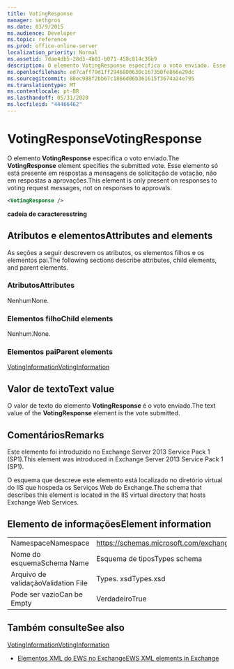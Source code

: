 ```yaml
---
title: VotingResponse
manager: sethgros
ms.date: 03/9/2015
ms.audience: Developer
ms.topic: reference
ms.prod: office-online-server
localization_priority: Normal
ms.assetid: 7dae4db5-28d3-4b81-b071-458c814c36b9
description: O elemento VotingResponse especifica o voto enviado. Esse elemento só está presente em respostas a mensagens de solicitação de votação, não em respostas a aprovações.
ms.openlocfilehash: ed7caff79d1ff2946800630c167350fe866e29dc
ms.sourcegitcommit: 88ec988f2bb67c1866d06b361615f3674a24e795
ms.translationtype: MT
ms.contentlocale: pt-BR
ms.lasthandoff: 05/31/2020
ms.locfileid: "44466462"
---
```

# <a name="votingresponse"></a><span data-ttu-id="74b19-104">VotingResponse</span><span class="sxs-lookup"><span data-stu-id="74b19-104">VotingResponse</span></span>

<span data-ttu-id="74b19-105">O elemento **VotingResponse** especifica o voto enviado.</span><span class="sxs-lookup"><span data-stu-id="74b19-105">The **VotingResponse** element specifies the submitted vote.</span></span> <span data-ttu-id="74b19-106">Esse elemento só está presente em respostas a mensagens de solicitação de votação, não em respostas a aprovações.</span><span class="sxs-lookup"><span data-stu-id="74b19-106">This element is only present on responses to voting request messages, not on responses to approvals.</span></span> 
  
```XML
<VotingResponse />
```

 <span data-ttu-id="74b19-107">**cadeia de caracteres**</span><span class="sxs-lookup"><span data-stu-id="74b19-107">**string**</span></span>
## <a name="attributes-and-elements"></a><span data-ttu-id="74b19-108">Atributos e elementos</span><span class="sxs-lookup"><span data-stu-id="74b19-108">Attributes and elements</span></span>

<span data-ttu-id="74b19-109">As seções a seguir descrevem os atributos, os elementos filhos e os elementos pai.</span><span class="sxs-lookup"><span data-stu-id="74b19-109">The following sections describe attributes, child elements, and parent elements.</span></span>
  
### <a name="attributes"></a><span data-ttu-id="74b19-110">Atributos</span><span class="sxs-lookup"><span data-stu-id="74b19-110">Attributes</span></span>

<span data-ttu-id="74b19-111">Nenhum</span><span class="sxs-lookup"><span data-stu-id="74b19-111">None.</span></span>
  
### <a name="child-elements"></a><span data-ttu-id="74b19-112">Elementos filho</span><span class="sxs-lookup"><span data-stu-id="74b19-112">Child elements</span></span>

<span data-ttu-id="74b19-113">Nenhum.</span><span class="sxs-lookup"><span data-stu-id="74b19-113">None.</span></span>
  
### <a name="parent-elements"></a><span data-ttu-id="74b19-114">Elementos pai</span><span class="sxs-lookup"><span data-stu-id="74b19-114">Parent elements</span></span>

[<span data-ttu-id="74b19-115">VotingInformation</span><span class="sxs-lookup"><span data-stu-id="74b19-115">VotingInformation</span></span>](votinginformation.md)
  
## <a name="text-value"></a><span data-ttu-id="74b19-116">Valor de texto</span><span class="sxs-lookup"><span data-stu-id="74b19-116">Text value</span></span>

<span data-ttu-id="74b19-117">O valor de texto do elemento **VotingResponse** é o voto enviado.</span><span class="sxs-lookup"><span data-stu-id="74b19-117">The text value of the **VotingResponse** element is the vote submitted.</span></span> 
  
## <a name="remarks"></a><span data-ttu-id="74b19-118">Comentários</span><span class="sxs-lookup"><span data-stu-id="74b19-118">Remarks</span></span>

<span data-ttu-id="74b19-119">Este elemento foi introduzido no Exchange Server 2013 Service Pack 1 (SP1).</span><span class="sxs-lookup"><span data-stu-id="74b19-119">This element was introduced in Exchange Server 2013 Service Pack 1 (SP1).</span></span>
  
<span data-ttu-id="74b19-120">O esquema que descreve este elemento está localizado no diretório virtual do IIS que hospeda os Serviços Web do Exchange.</span><span class="sxs-lookup"><span data-stu-id="74b19-120">The schema that describes this element is located in the IIS virtual directory that hosts Exchange Web Services.</span></span>
  
## <a name="element-information"></a><span data-ttu-id="74b19-121">Elemento de informações</span><span class="sxs-lookup"><span data-stu-id="74b19-121">Element information</span></span>

|||
|:-----|:-----|
|<span data-ttu-id="74b19-122">Namespace</span><span class="sxs-lookup"><span data-stu-id="74b19-122">Namespace</span></span>  <br/> |https://schemas.microsoft.com/exchange/services/2006/types  <br/> |
|<span data-ttu-id="74b19-123">Nome do esquema</span><span class="sxs-lookup"><span data-stu-id="74b19-123">Schema Name</span></span>  <br/> |<span data-ttu-id="74b19-124">Esquema de tipos</span><span class="sxs-lookup"><span data-stu-id="74b19-124">Types schema</span></span>  <br/> |
|<span data-ttu-id="74b19-125">Arquivo de validação</span><span class="sxs-lookup"><span data-stu-id="74b19-125">Validation File</span></span>  <br/> |<span data-ttu-id="74b19-126">Types. xsd</span><span class="sxs-lookup"><span data-stu-id="74b19-126">Types.xsd</span></span>  <br/> |
|<span data-ttu-id="74b19-127">Pode ser vazio</span><span class="sxs-lookup"><span data-stu-id="74b19-127">Can be Empty</span></span>  <br/> |<span data-ttu-id="74b19-128">Verdadeiro</span><span class="sxs-lookup"><span data-stu-id="74b19-128">True</span></span>  <br/> |
   
## <a name="see-also"></a><span data-ttu-id="74b19-129">Também consulte</span><span class="sxs-lookup"><span data-stu-id="74b19-129">See also</span></span>



[<span data-ttu-id="74b19-130">VotingInformation</span><span class="sxs-lookup"><span data-stu-id="74b19-130">VotingInformation</span></span>](votinginformation.md)


- [<span data-ttu-id="74b19-131">Elementos XML do EWS no Exchange</span><span class="sxs-lookup"><span data-stu-id="74b19-131">EWS XML elements in Exchange</span></span>](ews-xml-elements-in-exchange.md)

